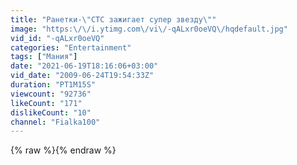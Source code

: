 ```yaml
---
title: "Ранетки-\"СТС зажигает супер звезду\""
image: "https:\/\/i.ytimg.com\/vi\/-qALxr0oeVQ\/hqdefault.jpg"
vid_id: "-qALxr0oeVQ"
categories: "Entertainment"
tags: ["Мания"]
date: "2021-06-19T18:16:06+03:00"
vid_date: "2009-06-24T19:54:33Z"
duration: "PT1M15S"
viewcount: "92736"
likeCount: "171"
dislikeCount: "10"
channel: "Fialka100"
---
```

{% raw %}{% endraw %}

